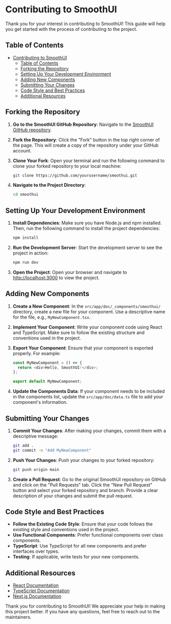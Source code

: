 # Contributing to SmoothUI

Thank you for your interest in contributing to SmoothUI! This guide will help you get started with the process of contributing to the project.

## Table of Contents

- [Contributing to SmoothUI](#contributing-to-smoothui)
  - [Table of Contents](#table-of-contents)
  - [Forking the Repository](#forking-the-repository)
  - [Setting Up Your Development Environment](#setting-up-your-development-environment)
  - [Adding New Components](#adding-new-components)
  - [Submitting Your Changes](#submitting-your-changes)
  - [Code Style and Best Practices](#code-style-and-best-practices)
  - [Additional Resources](#additional-resources)

## Forking the Repository

1. **Go to the SmoothUI GitHub Repository**: Navigate to the [SmoothUI GitHub repository](https://github.com/educlopez/smoothui).

2. **Fork the Repository**: Click the "Fork" button in the top right corner of the page. This will create a copy of the repository under your GitHub account.

3. **Clone Your Fork**: Open your terminal and run the following command to clone your forked repository to your local machine:

   ```bash
   git clone https://github.com/yourusername/smoothui.git
   ```

4. **Navigate to the Project Directory**:
   ```bash
   cd smoothui
   ```

## Setting Up Your Development Environment

1. **Install Dependencies**: Make sure you have Node.js and npm installed. Then, run the following command to install the project dependencies:

   ```bash
   npm install
   ```

2. **Run the Development Server**: Start the development server to see the project in action:

   ```bash
   npm run dev
   ```

3. **Open the Project**: Open your browser and navigate to [http://localhost:3000](http://localhost:3000) to view the project.

## Adding New Components

1. **Create a New Component**: In the `src/app/doc/_components/smoothui/` directory, create a new file for your component. Use a descriptive name for the file, e.g., `MyNewComponent.tsx`.

2. **Implement Your Component**: Write your component code using React and TypeScript. Make sure to follow the existing structure and conventions used in the project.

3. **Export Your Component**: Ensure that your component is exported properly. For example:

   ```typescript
   const MyNewComponent = () => {
     return <div>Hello, SmoothUI!</div>;
   };

   export default MyNewComponent;
   ```

4. **Update the Components Data**: If your component needs to be included in the components list, update the `src/app/doc/data.ts` file to add your component's information.

## Submitting Your Changes

1. **Commit Your Changes**: After making your changes, commit them with a descriptive message:

   ```bash
   git add .
   git commit -m "Add MyNewComponent"
   ```

2. **Push Your Changes**: Push your changes to your forked repository:

   ```bash
   git push origin main
   ```

3. **Create a Pull Request**: Go to the original SmoothUI repository on GitHub and click on the "Pull Requests" tab. Click the "New Pull Request" button and select your forked repository and branch. Provide a clear description of your changes and submit the pull request.

## Code Style and Best Practices

- **Follow the Existing Code Style**: Ensure that your code follows the existing style and conventions used in the project.
- **Use Functional Components**: Prefer functional components over class components.
- **TypeScript**: Use TypeScript for all new components and prefer interfaces over types.
- **Testing**: If applicable, write tests for your new components.

## Additional Resources

- [React Documentation](https://reactjs.org/docs/getting-started.html)
- [TypeScript Documentation](https://www.typescriptlang.org/docs/)
- [Next.js Documentation](https://nextjs.org/docs)

Thank you for contributing to SmoothUI! We appreciate your help in making this project better. If you have any questions, feel free to reach out to the maintainers.
